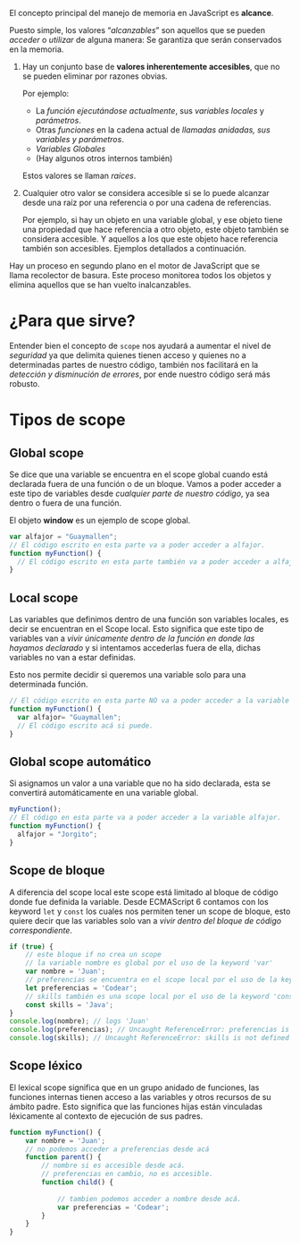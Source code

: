 El concepto principal del manejo de memoria en JavaScript es **alcance**.

Puesto simple, los valores “_alcanzables_” son aquellos que se pueden _acceder_ o _utilizar_ de alguna manera: Se garantiza que serán conservados en la memoria.

1. Hay un conjunto base de __valores inherentemente accesibles__, que no se pueden eliminar por razones obvias.
    
    Por ejemplo:
    
    - La _función ejecutándose actualmente_, sus _variables locales_ y _parámetros_.
    - Otras _funciones_ en la cadena actual de _llamadas anidadas, sus variables y parámetros_.
    - _Variables Globales_
    - (Hay algunos otros internos también)
    
    Estos valores se llaman _raíces_.
    
2. Cualquier otro valor se considera accesible si se lo puede alcanzar desde una raíz por una referencia o por una cadena de referencias.
    
    Por ejemplo, si hay un objeto en una variable global, y ese objeto tiene una propiedad que hace referencia a otro objeto, este objeto también se considera accesible. Y aquellos a los que este objeto hace referencia también son accesibles. Ejemplos detallados a continuación.


Hay un proceso en segundo plano en el motor de JavaScript que se llama recolector de basura. Este proceso monitorea todos los objetos y elimina aquellos que se han vuelto inalcanzables.

# ¿Para que sirve?

Entender bien el concepto de `scope` nos ayudará a aumentar el nivel de _seguridad_ ya que delimita quienes tienen acceso y quienes no a determinadas partes de nuestro código, también nos facilitará en la _detección y disminución de errores_, por ende nuestro código será más robusto.

# Tipos de scope

## Global scope

Se dice que una variable se encuentra en el scope global cuando está declarada fuera de una función o de un bloque. Vamos a poder acceder a este tipo de variables desde _cualquier parte de nuestro código_, ya sea dentro o fuera de una función.

El objeto __window__ es un ejemplo de scope global. 

```js
var alfajor = "Guaymallen";
// El código escrito en esta parte va a poder acceder a alfajor.
function myFunction() {
  // El código escrito en esta parte también va a poder acceder a alfajor.
}
```

## Local scope

Las variables que definimos dentro de una función son variables locales, es decir se encuentran en el Scope local. Esto significa que este tipo de variables van a _vivir únicamente dentro de la función en donde las hayamos declarado_ y si intentamos accederlas fuera de ella, dichas variables no van a estar definidas.

Esto nos permite decidir si queremos una variable solo para una determinada función.

```js
// El código escrito en esta parte NO va a poder acceder a la variable alfajor.
function myFunction() {
  var alfajor= "Guaymallen";
  // El código escrito acá si puede.
}
```

## Global scope automático

Si asignamos un valor a una variable que no ha sido declarada, esta se convertirá automáticamente en una variable global.

```js
myFunction();
// El código en esta parte va a poder acceder a la variable alfajor.
function myFunction() {
  alfajor = "Jorgito";
}
```

## Scope de bloque

A diferencia del scope local este scope está limitado al bloque de código donde fue definida la variable. Desde ECMAScript 6 contamos con los keyword `let` y `const` los cuales nos permiten tener un scope de bloque, esto quiere decir que las variables solo van a _vivir dentro del bloque de código correspondiente_.

```js
if (true) {
    // este bloque if no crea un scope
    // la variable nombre es global por el uso de la keyword 'var'
    var nombre = 'Juan';
    // preferencias se encuentra en el scope local por el uso de la keyword 'let'
    let preferencias = 'Codear';
    // skills también es una scope local por el uso de la keyword 'const'
    const skills = 'Java';
}
console.log(nombre); // logs 'Juan'
console.log(preferencias); // Uncaught ReferenceError: preferencias is not defined
console.log(skills); // Uncaught ReferenceError: skills is not defined
```

## Scope léxico

El lexical scope significa que en un grupo anidado de funciones, las funciones internas tienen acceso a las variables y otros recursos de su ámbito padre. Esto significa que las funciones hijas están vinculadas léxicamente al contexto de ejecución de sus padres.

```js
function myFunction() {
    var nombre = 'Juan';
    // no podemos acceder a preferencias desde acá
    function parent() {
        // nombre si es accesible desde acá.
        // preferencias en cambio, no es accesible.
        function child() {           
 
            // tambien podemos acceder a nombre desde acá.
            var preferencias = 'Codear';
        }
    }
}
```

